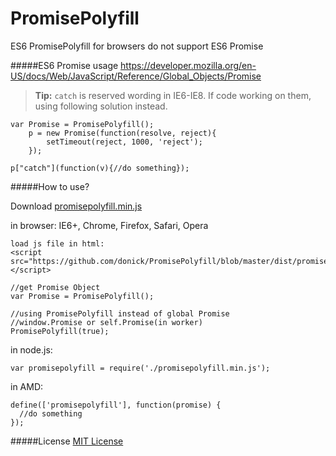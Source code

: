 # PromisePolyfill
ES6 PromisePolyfill for browsers do not support ES6 Promise

#####ES6 Promise usage
  https://developer.mozilla.org/en-US/docs/Web/JavaScript/Reference/Global_Objects/Promise
  > **Tip:** `catch` is reserved wording in IE6-IE8. If code working on them, using following solution instead.
  ```
  var Promise = PromisePolyfill();
      p = new Promise(function(resolve, reject){
          setTimeout(reject, 1000, 'reject');
      });

  p["catch"](function(v){//do something});
  ```
#####How to use?

  Download [promisepolyfill.min.js](https://github.com/donick/PromisePolyfill/blob/master/dist/promisepolyfill.min.js)
  
  in browser: IE6+, Chrome, Firefox, Safari, Opera
  ```
  load js file in html: 
  <script src="https://github.com/donick/PromisePolyfill/blob/master/dist/promisepolyfill.min.js"></script>
  
  //get Promise Object
  var Promise = PromisePolyfill();
  
  //using PromisePolyfill instead of global Promise
  //window.Promise or self.Promise(in worker)
  PromisePolyfill(true);
  ```
  in node.js:
  ```
  var promisepolyfill = require('./promisepolyfill.min.js');
  ```
  in AMD:
  ```
  define(['promisepolyfill'], function(promise) {
    //do something
  });
  ```
#####License
  [MIT License](https://github.com/donick/PromisePolyfill/blob/master/LICENSE)
